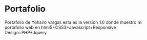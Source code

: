 Portafolio
==========

Portafolio de Yohairo vargas
esta es la version 1.0 donde muestro mi portafolio web en html5+CSS3+Javascript+Responsive Design+PHP+Jquery

